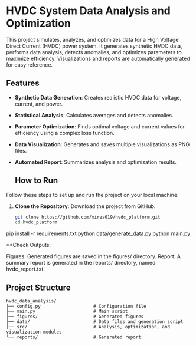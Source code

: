 # HVDC System Data Analysis and Optimization

This project simulates, analyzes, and optimizes data for a High Voltage Direct Current (HVDC) power system. It generates synthetic HVDC data, performs data analysis, detects anomalies, and optimizes parameters to maximize efficiency. Visualizations and reports are automatically generated for easy reference.

## Features

- **Synthetic Data Generation**: Creates realistic HVDC data for voltage, current, and power.
- **Statistical Analysis**: Calculates averages and detects anomalies.
- **Parameter Optimization**: Finds optimal voltage and current values for efficiency using a complex loss function.
- **Data Visualization**: Generates and saves multiple visualizations as PNG files.
- **Automated Report**: Summarizes analysis and optimization results.

  ## How to Run

Follow these steps to set up and run the project on your local machine:

1. **Clone the Repository**: Download the project from GitHub.
   ```bash
   git clone https://github.com/mirza019/hvdc_platform.git
   cd hvdc_platform
pip install -r requirements.txt
python data/generate_data.py
python main.py

**Check Outputs:

Figures: Generated figures are saved in the figures/ directory.
Report: A summary report is generated in the reports/ directory, named hvdc_report.txt.

## Project Structure

```plaintext
hvdc_data_analysis/
├── config.py                    # Configuration file
├── main.py                      # Main script
├── figures/                     # Generated figures
├── data/                        # Data files and generation script
├── src/                         # Analysis, optimization, and visualization modules
└── reports/                     # Generated report

